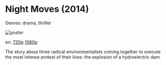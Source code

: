 # Night Moves (2014)

Genres: drama, thriller

![poster](http://image.tmdb.org/t/p/w500/v823S3VnKA548RbKMNr45lDpt1N.jpg)

en:
  [720p](magnet:?xt=urn:btih:E2CF36A23F5290F695372F4173A4D1E3B3A71B7B&tr=udp://glotorrents.pw:6969/announce&tr=udp://tracker.opentrackr.org:1337/announce&tr=udp://torrent.gresille.org:80/announce&tr=udp://tracker.openbittorrent.com:80&tr=udp://tracker.coppersurfer.tk:6969&tr=udp://tracker.leechers-paradise.org:6969&tr=udp://p4p.arenabg.ch:1337&tr=udp://tracker.internetwarriors.net:1337)
  [1080p](magnet:?xt=urn:btih:6D951887E7063DE4728905C995D30F8C26121096&tr=udp://glotorrents.pw:6969/announce&tr=udp://tracker.opentrackr.org:1337/announce&tr=udp://torrent.gresille.org:80/announce&tr=udp://tracker.openbittorrent.com:80&tr=udp://tracker.coppersurfer.tk:6969&tr=udp://tracker.leechers-paradise.org:6969&tr=udp://p4p.arenabg.ch:1337&tr=udp://tracker.internetwarriors.net:1337)
  


The story about three radical environmentalists coming together to execute the most intense protest of their lives: the explosion of a hydroelectric dam.